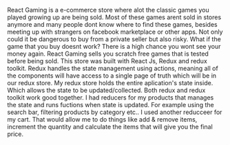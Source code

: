React Gaming is a e-commerce store where alot the classic games you played growing up are being sold. Most of these games arent sold in stores anymore and many people dont know where to find these games, besides meeting up with strangers on facebook marketplace or other apps. Not only could it be dangerous to buy from a private seller but also risky. What if the game that you buy doesnt work? There is a high chance you wont see your money again. React Gaming sells you scratch free games that is tested before being sold. This store was built with React Js, Redux and redux toolkit. Redux handles the state management using actions, meaning all of the components will have access to a single page of truth which will be in our redux store. My redux store holds the entire aplication's state inside. Which allows the state to be updated/collected. Both redux and redux toolkit work good together. I had reducers for my products that manages the state and runs fuctions when state is updated. For example using the search bar, filtering products by category etc.. I used another reducceer for my cart. That would allow me to do things like add & remove items, increment the quantity and calculate the items that will give you the final price. 
